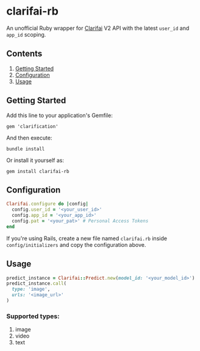 # clarifai-rb
An unofficial Ruby wrapper for [Clarifai](https://www.clarifai.com/) V2 API with the latest `user_id` and `app_id` scoping.

## Contents

1. [Getting Started](https://github.com/shabanzo/clarifai-rb/blob/main/README.md#getting-started)
2. [Configuration](https://github.com/shabanzo/clarifai-rb/blob/main/README.md#configuration)
3. [Usage](https://github.com/shabanzo/clarifai-rb/blob/main/README.md#usage)

## Getting Started

Add this line to your application's Gemfile:

```
gem 'clarification'
```
And then execute:
```
bundle install
```
Or install it yourself as:
```
gem install clarifai-rb
```

## Configuration

```ruby
Clarifai.configure do |config|
  config.user_id = '<your_user_id>'
  config.app_id = '<your_app_id>'
  config.pat = '<your_pat>' # Personal Access Tokens
end
```

If you're using Rails, create a new file named `clarifai.rb` inside `config/initializers` and copy the configuration above.

## Usage

```ruby
predict_instance = Clarifai::Predict.new(model_id: '<your_model_id>')
predict_instance.call(
  type: 'image',
  urls: '<image_url>'
)
```

### Supported types:
1. image
2. video
3. text
